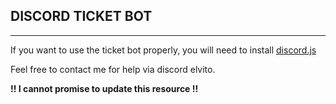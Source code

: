 ## **DISCORD TICKET BOT**
------------
If you want to use the ticket bot properly, you will need to install [discord.js][1]

Feel free to contact me for help via discord elvito.

**!! I cannot promise to update this resource !!**

[1]: https://discord.js.org/ "discord.js"
